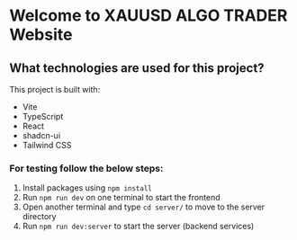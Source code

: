 # Welcome to XAUUSD ALGO TRADER Website

## What technologies are used for this project?

This project is built with:

- Vite
- TypeScript
- React
- shadcn-ui
- Tailwind CSS

### For testing follow the below steps:
1. Install packages using ```npm install```
2. Run ```npm run dev``` on one terminal to start the frontend
3. Open another terminal and type ```cd server/``` to move to the server directory
4. Run ```npm run dev:server``` to start the server (backend services)
